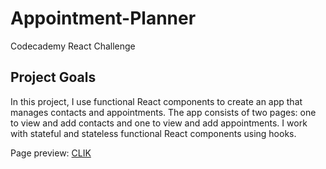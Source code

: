 # Appointment-Planner
Codecademy React Challenge 

## Project Goals
In this project, I use functional React components to create an app that manages contacts and appointments. 
The app consists of two pages: one to view and add contacts and one to view and add appointments.
I work with stateful and stateless functional React components using hooks. 

Page preview: [CLIK](https://eloquent-allen-399419.netlify.app)
